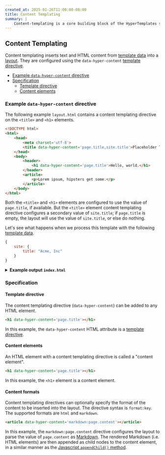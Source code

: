 ```yaml
---
created_at: 2025-01-26T11:00:00-08:00
title: Content Templating
summary: |
    Content-templating is a core building block of the HyperTemplates system.
---
```


## Content Templating

Content templating inserts text and HTML content from [template data] into a [layout].
They are configured using the `data-hyper-content` [template directive].

* [Example `data-hyper-content` directive](#example-data-hyper-content-directive)
* [Specification](#specification)
  * [Template directive](#template-directive)
  * [Content elements](#content-elements)

### Example `data-hyper-content` directive

The following example `layout.html` contains a content templating directive on the `<title>` and `<h1>` elements.

<code-snippet hyper-code filename='layout.html' highlight='5,9' with-line-numbers>

```html
<!DOCTYPE html>
<html>
    <head>
        <meta charset='utf-8'>
        <title data-hyper-content='page.title,site.title'>Placeholder Title</title>
    </head>
    <body>
        <header>
            <h1 data-hyper-content='page.title'>Hello, world.</h1>
        </header>
        <article>
            <p>Lorem ipsum, hipsters get some.</p>
        </article>
    </body>
</html>
```

</code-snippet>

Both the `<title>` and `<h1>` elements are configured to use the value of `page.title`, if available.
But the `<title>` element content templating directive configures a secondary value of `site.title`; if `page.title` is empty, the layout will use the value of `site.title`, or else do nothing.

Let's see what happens when we process this template with the following [template data].

```javascript
{
    site: {
        title: "Acme, Inc"
    }
}
```

<details><summary><strong>Example output <code>index.html</code></strong></summary>

```html
<!DOCTYPE html>
<html>
    <head>
        <meta charset='utf-8'>
        <title>Acme, Inc</title>
    </head>
    <body>
        <header>
            <h1>Hello, world.</h1>
        </header>
        <article>
            <p>Lorem ipsum, hipsters get some.</p>
        </article>
    </body>
</html>
```

<doc-quote hyper-code>

**PROTIP:** did you notice how content templating handles default/fallback values?
The `<title>` element child [Text node] (`"Placeholder Title"`) was replaced by the value of `site.title`.
However, the the example [template data] did not contain a value for `page.title` so the `<h1>` element was not modified, leaving its child [Text node] (`Hello, world.`) unchanged.

</doc-quote>

</details>

### Specification

#### Template directive

The content templating directive (`data-hyper-content`) can be added to any HTML element.

```html
<h1 data-hyper-content='page.title'></h1>
```

In this example, the `data-hyper-content` HTML attribute is a [template directive].

#### Content elements

An HTML element with a content templating directive is called a "content element".

```html
<h1 data-hyper-content='page.title'></h1>
```

In this example, the `<h1>` element is a content element.

#### Content formats

Content templating directives can optionally specify the format of the content to be inserted into the layout.
The directive syntax is `format:key`.
The supported formats are `html` and `markdown`.

```html
<article data-hyper-content='markdown:page.content'></article>
```

In this example, the `markdown:page.content` directive configures the layout to parse the value of `page.content` as [Markdown].
The rendered Markdown (i.e. HTML elements) are then appended as child nodes to the content element, in a similar manner as the [Javascript `appendChild()` method].


<!-- Links -->
[layout]: /docs/reference/layouts
[template directive]: /docs/reference/layouts/#template-directives
[templating directives]: /docs/reference/layouts/#template-directives
[template data]: /docs/reference/data/
[template data value]: /docs/reference/data/#template-data-value
[template data values]: /docs/reference/data/#template-data-value
[template conditional]: /docs/reference/layouts/conditionals/
[Text node]: https://developer.mozilla.org/en-US/docs/Web/API/Text
[Markdown]: /docs/reference/layouts/markdown/
[Javascript `appendChild()` method]: https://developer.mozilla.org/en-US/docs/Web/API/Node/appendChild